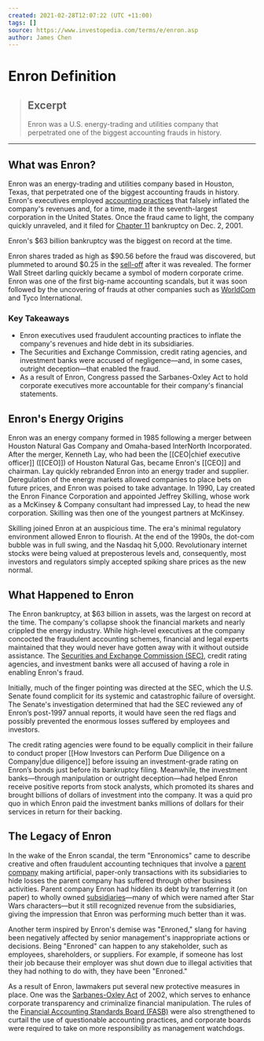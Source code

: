 ```yaml
---
created: 2021-02-28T12:07:22 (UTC +11:00)
tags: []
source: https://www.investopedia.com/terms/e/enron.asp
author: James Chen
---
```


# Enron Definition

> ## Excerpt
> Enron was a U.S. energy-trading and utilities company that perpetrated one of the biggest accounting frauds in history.

---
## What was Enron?

Enron was an energy-trading and utilities company based in Houston, Texas, that perpetrated one of the biggest accounting frauds in history. Enron's executives employed [accounting practices](https://www.investopedia.com/terms/a/accounting-practice.asp) that falsely inflated the company's revenues and, for a time, made it the seventh-largest corporation in the United States. Once the fraud came to light, the company quickly unraveled, and it filed for [Chapter 11](https://www.investopedia.com/terms/c/chapter11.asp) bankruptcy on Dec. 2, 2001.

Enron's $63 billion bankruptcy was the biggest on record at the time.

Enron shares traded as high as $90.56 before the fraud was discovered, but plummeted to around $0.25 in the [sell-off](https://www.investopedia.com/terms/s/sell-off.asp) after it was revealed. The former Wall Street darling quickly became a symbol of modern corporate crime. Enron was one of the first big-name accounting scandals, but it was soon followed by the uncovering of frauds at other companies such as [WorldCom](https://www.investopedia.com/terms/w/worldcom.asp) and Tyco International.

### Key Takeaways

-   Enron executives used fraudulent accounting practices to inflate the company's revenues and hide debt in its subsidiaries.
-   The Securities and Exchange Commission, credit rating agencies, and investment banks were accused of negligence—and, in some cases, outright deception—that enabled the fraud.
-   As a result of Enron, Congress passed the Sarbanes-Oxley Act to hold corporate executives more accountable for their company's financial statements.

## Enron's Energy Origins

Enron was an energy company formed in 1985 following a merger between Houston Natural Gas Company and Omaha-based InterNorth Incorporated. After the merger, Kenneth Lay, who had been the [[CEO|chief executive officer]] ([[CEO]]) of Houston Natural Gas, became Enron's [[CEO]] and chairman. Lay quickly rebranded Enron into an energy trader and supplier. Deregulation of the energy markets allowed companies to place bets on future prices, and Enron was poised to take advantage. In 1990, Lay created the Enron Finance Corporation and appointed Jeffrey Skilling, whose work as a McKinsey & Company consultant had impressed Lay, to head the new corporation. Skilling was then one of the youngest partners at McKinsey. 

Skilling joined Enron at an auspicious time. The era's minimal regulatory environment allowed Enron to flourish. At the end of the 1990s, the dot-com bubble was in full swing, and the Nasdaq hit 5,000. Revolutionary internet stocks were being valued at preposterous levels and, consequently, most investors and regulators simply accepted spiking share prices as the new normal.

## What Happened to Enron

The Enron bankruptcy, at $63 billion in assets, was the largest on record at the time. The company's collapse shook the financial markets and nearly crippled the energy industry. While high-level executives at the company concocted the fraudulent accounting schemes, financial and legal experts maintained that they would never have gotten away with it without outside assistance. The [Securities and Exchange Commission (SEC)](https://www.investopedia.com/terms/s/sec.asp), credit rating agencies, and investment banks were all accused of having a role in enabling Enron's fraud.

Initially, much of the finger pointing was directed at the SEC, which the U.S. Senate found complicit for its systemic and catastrophic failure of oversight. The Senate's investigation determined that had the SEC reviewed any of Enron’s post-1997 annual reports, it would have seen the red flags and possibly prevented the enormous losses suffered by employees and investors.

The credit rating agencies were found to be equally complicit in their failure to conduct proper [[How Investors can Perform Due Diligence on a Company|due diligence]] before issuing an investment-grade rating on Enron’s bonds just before its bankruptcy filing. Meanwhile, the investment banks—through manipulation or outright deception—had helped Enron receive positive reports from stock analysts, which promoted its shares and brought billions of dollars of investment into the company. It was a quid pro quo in which Enron paid the investment banks millions of dollars for their services in return for their backing.

## The Legacy of Enron

In the wake of the Enron scandal, the term "Enronomics" came to describe creative and often fraudulent accounting techniques that involve a [parent company](https://www.investopedia.com/terms/p/parentcompany.asp) making artificial, paper-only transactions with its subsidiaries to hide losses the parent company has suffered through other business activities. Parent company Enron had hidden its debt by transferring it (on paper) to wholly owned [subsidiaries](https://www.investopedia.com/terms/s/subsidiary.asp)—many of which were named after Star Wars characters—but it still recognized revenue from the subsidiaries, giving the impression that Enron was performing much better than it was.

Another term inspired by Enron's demise was "Enroned," slang for having been negatively affected by senior management's inappropriate actions or decisions. Being "Enroned" can happen to any stakeholder, such as employees, shareholders, or suppliers. For example, if someone has lost their job because their employer was shut down due to illegal activities that they had nothing to do with, they have been "Enroned."

As a result of Enron, lawmakers put several new protective measures in place. One was the [Sarbanes-Oxley Act](https://www.investopedia.com/terms/s/sarbanesoxleyact.asp) of 2002, which serves to enhance corporate transparency and criminalize financial manipulation. The rules of the [Financial Accounting Standards Board (FASB)](https://www.investopedia.com/terms/f/fasb.asp) were also strengthened to curtail the use of questionable accounting practices, and corporate boards were required to take on more responsibility as management watchdogs.
